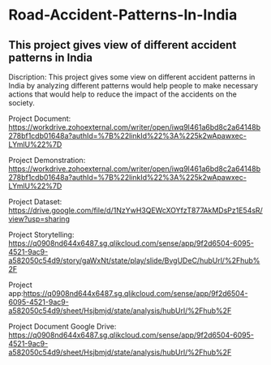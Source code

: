 # Road-Accident-Patterns-In-India
## This project gives view of different accident patterns in India
Discription: This project gives some view on different accident patterns in India by analyzing different patterns would help people to make necessary actions that would help to reduce the impact of the accidents on the society.

Project Document: https://workdrive.zohoexternal.com/writer/open/iwq9l461a6bd8c2a64148b278bf1cdb01648a?authId=%7B%22linkId%22%3A%225k2wApawxec-LYmlU%22%7D

Project Demonstration: https://workdrive.zohoexternal.com/writer/open/iwq9l461a6bd8c2a64148b278bf1cdb01648a?authId=%7B%22linkId%22%3A%225k2wApawxec-LYmlU%22%7D

Project Dataset: https://drive.google.com/file/d/1NzYwH3QEWcXOYfzT877AkMDsPz1E54sR/view?usp=sharing

Project Storytelling: https://q0908nd644x6487.sg.qlikcloud.com/sense/app/9f2d6504-6095-4521-9ac9-a582050c54d9/story/gaWxNt/state/play/slide/BvgUDeC/hubUrl/%2Fhub%2F

Project app:https://q0908nd644x6487.sg.qlikcloud.com/sense/app/9f2d6504-6095-4521-9ac9-a582050c54d9/sheet/Hsjbmjd/state/analysis/hubUrl/%2Fhub%2F

Project Document Google Drive: https://q0908nd644x6487.sg.qlikcloud.com/sense/app/9f2d6504-6095-4521-9ac9-a582050c54d9/sheet/Hsjbmjd/state/analysis/hubUrl/%2Fhub%2F
